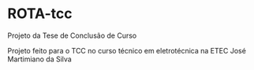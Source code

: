 # ROTA-tcc
Projeto da Tese de Conclusão de Curso

Projeto feito para o TCC no curso técnico em eletrotécnica na ETEC José Martimiano da Silva
